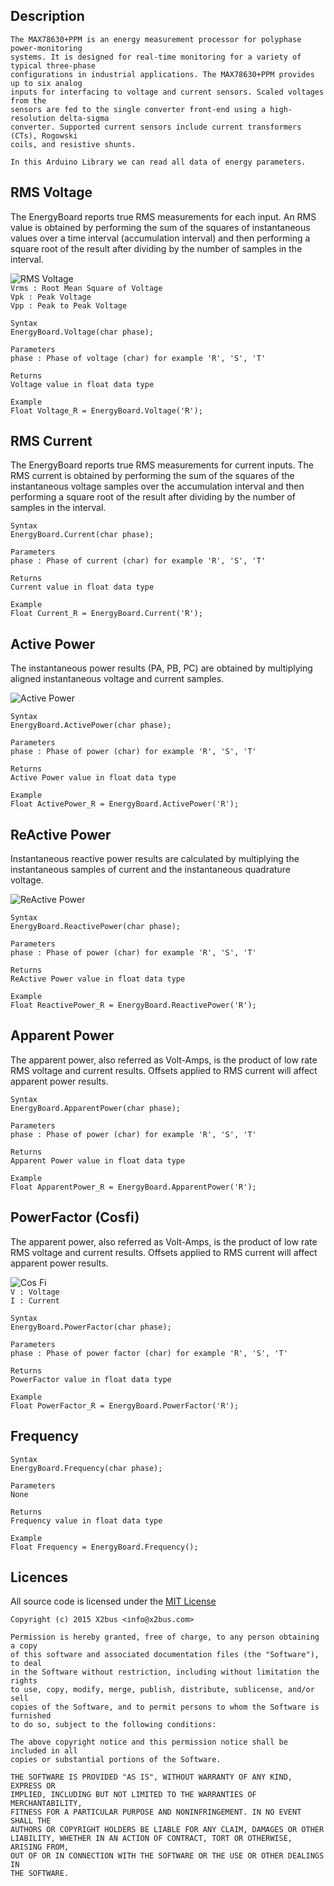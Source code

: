 ## Description
	The MAX78630+PPM is an energy measurement processor for polyphase power-monitoring 
	systems. It is designed for real-time monitoring for a variety of typical three-phase 
	configurations in industrial applications. The MAX78630+PPM provides up to six analog 
	inputs for interfacing to voltage and current sensors. Scaled voltages from the 
	sensors are fed to the single converter front-end using a high-resolution delta-sigma 
	converter. Supported current sensors include current transformers (CTs), Rogowski 
	coils, and resistive shunts.  
	
	In this Arduino Library we can read all data of energy parameters.

## RMS Voltage

The EnergyBoard reports true RMS measurements for each input. An RMS value is 
obtained by performing the sum of the squares of instantaneous values over a time 
interval (accumulation interval) and then performing a square root of the result 
after dividing by the number of samples in the interval.

![RMS Voltage](http://upload.wikimedia.org/wikipedia/commons/thumb/8/89/Sine_wave_voltages.svg/530px-Sine_wave_voltages.svg.png)  
`Vrms : Root Mean Square of Voltage`  
`Vpk : Peak Voltage`  
`Vpp : Peak to Peak Voltage`  
	
	Syntax
	EnergyBoard.Voltage(char phase);
	
	Parameters
	phase : Phase of voltage (char) for example 'R', 'S', 'T'
	
	Returns
	Voltage value in float data type
	
	Example
	Float Voltage_R = EnergyBoard.Voltage('R');
	
## RMS Current

The EnergyBoard reports true RMS measurements for current inputs. The RMS current is 
obtained by performing the sum of the squares of the instantaneous voltage samples 
over the accumulation interval and then performing a square root of the result after 
dividing by the number of samples in the interval.

	Syntax
	EnergyBoard.Current(char phase);
	
	Parameters
	phase : Phase of current (char) for example 'R', 'S', 'T'
	
	Returns
	Current value in float data type
	
	Example
	Float Current_R = EnergyBoard.Current('R');

## Active Power

The instantaneous power results (PA, PB, PC) are obtained by multiplying aligned instantaneous 
voltage and current samples.

![Active Power](http://www.electronics-tutorials.ws/accircuits/acp29.gif?74587b)

	Syntax
	EnergyBoard.ActivePower(char phase);
	
	Parameters
	phase : Phase of power (char) for example 'R', 'S', 'T'
	
	Returns
	Active Power value in float data type
	
	Example
	Float ActivePower_R = EnergyBoard.ActivePower('R');

## ReActive Power

Instantaneous reactive power results are calculated by multiplying the instantaneous samples 
of current and the instantaneous quadrature voltage. 

![ReActive Power](http://www.electronics-tutorials.ws/accircuits/acp30.gif?74587b)

	Syntax
	EnergyBoard.ReactivePower(char phase);
	
	Parameters
	phase : Phase of power (char) for example 'R', 'S', 'T'
	
	Returns
	ReActive Power value in float data type
	
	Example
	Float ReactivePower_R = EnergyBoard.ReactivePower('R');

## Apparent Power

The apparent power, also referred as Volt-Amps, is the product of low rate RMS voltage and 
current results. Offsets applied to RMS current will affect apparent power results.

	Syntax
	EnergyBoard.ApparentPower(char phase);
	
	Parameters
	phase : Phase of power (char) for example 'R', 'S', 'T'
	
	Returns
	Apparent Power value in float data type
	
	Example
	Float ApparentPower_R = EnergyBoard.ApparentPower('R');
  
## PowerFactor (Cosfi)

The apparent power, also referred as Volt-Amps, is the product of low rate RMS voltage 
and current results. Offsets applied to RMS current will affect apparent power results.

![Cos Fi](http://www.stampolampo.it/public/image/CosFi1.jpg)  
`V : Voltage`  
`I : Current`  

	Syntax
	EnergyBoard.PowerFactor(char phase);
	
	Parameters
	phase : Phase of power factor (char) for example 'R', 'S', 'T'
	
	Returns
	PowerFactor value in float data type
	
	Example
	Float PowerFactor_R = EnergyBoard.PowerFactor('R');

## Frequency

	Syntax
	EnergyBoard.Frequency(char phase);
	
	Parameters
	None
	
	Returns
	Frequency value in float data type
	
	Example
	Float Frequency = EnergyBoard.Frequency();

## Licences

All source code is licensed under the [MIT License](http://opensource.org/licenses/MIT)

	Copyright (c) 2015 X2bus <info@x2bus.com>
	 
	Permission is hereby granted, free of charge, to any person obtaining a copy
	of this software and associated documentation files (the "Software"), to deal
	in the Software without restriction, including without limitation the rights
	to use, copy, modify, merge, publish, distribute, sublicense, and/or sell
	copies of the Software, and to permit persons to whom the Software is furnished
	to do so, subject to the following conditions:
	 
	The above copyright notice and this permission notice shall be included in all
	copies or substantial portions of the Software.
	 
	THE SOFTWARE IS PROVIDED "AS IS", WITHOUT WARRANTY OF ANY KIND, EXPRESS OR
	IMPLIED, INCLUDING BUT NOT LIMITED TO THE WARRANTIES OF MERCHANTABILITY,
	FITNESS FOR A PARTICULAR PURPOSE AND NONINFRINGEMENT. IN NO EVENT SHALL THE
	AUTHORS OR COPYRIGHT HOLDERS BE LIABLE FOR ANY CLAIM, DAMAGES OR OTHER
	LIABILITY, WHETHER IN AN ACTION OF CONTRACT, TORT OR OTHERWISE, ARISING FROM,
	OUT OF OR IN CONNECTION WITH THE SOFTWARE OR THE USE OR OTHER DEALINGS IN
	THE SOFTWARE.
